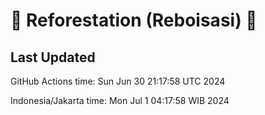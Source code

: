 
# 🌳 Reforestation (Reboisasi) 🌲

## Last Updated

GitHub Actions time: Sun Jun 30 21:17:58 UTC 2024

Indonesia/Jakarta time: Mon Jul  1 04:17:58 WIB 2024
